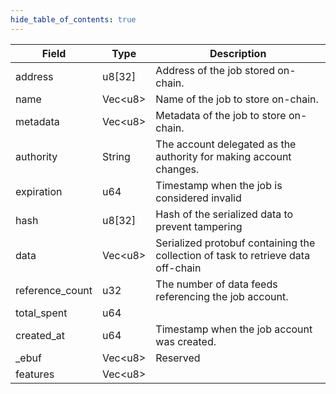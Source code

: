```yaml
---
hide_table_of_contents: true
---
```


| Field           | Type     | Description                                                                      |
| --------------- | -------- | -------------------------------------------------------------------------------- |
| address         | u8[32]   | Address of the job stored on-chain.                                              |
| name            | Vec<u8\> | Name of the job to store on-chain.                                               |
| metadata        | Vec<u8\> | Metadata of the job to store on-chain.                                           |
| authority       | String   | The account delegated as the authority for making account changes.               |
| expiration      | u64      | Timestamp when the job is considered invalid                                     |
| hash            | u8[32]   | Hash of the serialized data to prevent tampering                                 |
| data            | Vec<u8\> | Serialized protobuf containing the collection of task to retrieve data off-chain |
| reference_count | u32      | The number of data feeds referencing the job account.                            |
| total_spent     | u64      |                                                                                  |
| created_at      | u64      | Timestamp when the job account was created.                                      |
| \_ebuf          | Vec<u8\> | Reserved                                                                         |
| features        | Vec<u8\> |                                                                                  |

